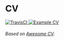 # CV

<div>
  <a href="https://circleci.com/gh/posquit0/Awesome-CV">
    <img alt="TravisCI" src="https://circleci.com/gh/posquit0/Awesome-CV.svg?style=shield" />
  </a>
  <a href="">
    <img alt="Example CV" src="https://img.shields.io/badge/cv-pdf-green.svg" />
  </a>
</div>

###### Based on [Awesome CV](https://github.com/posquit0/Awesome-CV).

